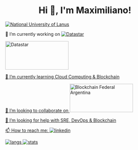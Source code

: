 <h1 align="center">Hi 👋, I'm Maximiliano!</h1>

[![National University of Lanus](http://www.unla.edu.ar/images/logo_web.jpg)](http://www.unla.edu.ar)


🔭 I’m currently working on [![Datastar](http://www.datastar.com.ar/wp-content/themes/datastar/images/logo.png)](http://www.datastar.com.ar)


<a href="http://www.datastar.com.ar/" target="_blank" alt="Datastar"><img src="http://www.datastar.com.ar/wp-content/themes/datastar/images/logo.png" width="200" height="90" alt="Datastar">

🌱 I’m currently learning Cloud Computing & Blockchain

👯 I’m looking to collaborate on <a href="https://bfa.ar/" target="_blank" alt="Blockchain Federal Argentina"><img src="https://bfa.ar/themes/bfa/logo.svg?style=for-the-badge" alt="Blockchain Federal Argentina" width="200" height="90"> 

🤔 I’m looking for help with SRE, DevOps & Blockchain 

📫 How to reach me:  <a href="https://www.linkedin.com/in/maximiliano-gregorio-pizarro-consultor-it"><img src="https://img.shields.io/badge/LinkedIn-0077B5?style=for-the-badge&logo=linkedin&logoColor=white" alt="linkedin">

<p>
  <img src="https://github-readme-stats.vercel.app/api/top-langs/?username=maximilianoPizarro&theme=dark&count_private=true&show_icons=true" alt="langs">
  <img src="https://github-readme-stats.vercel.app/api?username=maximilianoPizarro&show_icons=true&theme=dark&count_private=true&show_icons=true" alt="stats">
</p>

